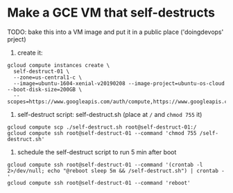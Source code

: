 # Make a GCE VM that self-destructs

TODO: bake this into a VM image and put it in a public place ('doingdevops' prject)

1. create it:
```
gcloud compute instances create \
  self-destruct-01 \
  --zone=us-central1-c \
  --image=ubuntu-1604-xenial-v20190208 --image-project=ubuntu-os-cloud --boot-disk-size=200GB \
  --scopes=https://www.googleapis.com/auth/compute,https://www.googleapis.com/auth/servicecontrol,https://www.googleapis.com/auth/service.management.readonly,https://www.googleapis.com/auth/logging.write,https://www.googleapis.com/auth/monitoring.write,https://www.googleapis.com/auth/trace.append,https://www.googleapis.com/auth/devstorage.read_only
```
1. self-destruct script: self-destruct.sh
(place at `/` and `chmod 755` it)
```
gcloud compute scp ./self-destruct.sh root@self-destruct-01:/
gcloud compute ssh root@self-destruct-01 --command 'chmod 755 /self-destruct.sh'
```
1. schedule the self-destruct script to run 5 min after boot
```
gcloud compute ssh root@self-destruct-01 --command '(crontab -l 2>/dev/null; echo "@reboot sleep 5m && /self-destruct.sh") | crontab -'
gcloud compute ssh root@self-destruct-01 --command 'reboot'
```